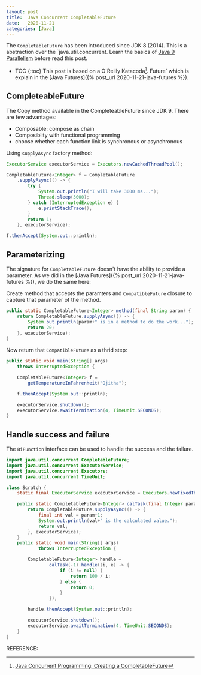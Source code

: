 ```yaml
---
layout: post
title:  Java Concurrent CompletableFuture
date:   2020-11-21
categories: [Java]
---
```


The `CompletableFuture` has been introduced since JDK 8 (2014). This is a abstraction over the `java.util.concurrent. Learn the basics of [Java 9 Parallelism](https://ojitha.blogspot.com/2020/11/java-9-parallelism.html) before read this post.

<!--more-->

* TOC
{:toc}
This post is based on a O'Reilly Katacoda[^1]. Future` which is explain in the [Java Futures]({% post_url 2020-11-21-java-futures %}).

## CompleteableFuture

The Copy method available in the CompleteableFuture since JDK 9. There are few advantages:

- Composable: compose as chain
- Composiblity with functional programming
- choose whether each function link is synchronous or asynchronous

Using `supplyAsync` factory method:

```java
ExecutorService executorService = Executors.newCachedThreadPool();

CompletableFuture<Integer> f = CompletableFuture
    .supplyAsync(() -> {
        try {
            System.out.println("I will take 3000 ms...");
            Thread.sleep(3000);
        } catch (InterruptedException e) {
            e.printStackTrace();
        }
        return 1;
    }, executorService);

f.thenAccept(System.out::println);
```

## Parameterizing

The signature for `CompletableFuture` doesn't have the ability to provide a parameter. As we did in the [Java Futures]({% post_url 2020-11-21-java-futures %}), we do the same here:

Create method that accepts the paramters and `CompatibleFuture` closure to capture that parameter of the method.

```java
public static CompletableFuture<Integer> method(final String param) {
    return CompletableFuture.supplyAsync(() -> {
        System.out.println(param+" is in a method to do the work...");
        return 20;
    }, executorService);
}
```

Now return that `CompatibleFuture` as a thrid step:

```java
public static void main(String[] args)
    throws InterruptedException {

    CompletableFuture<Integer> f =
        getTemperatureInFahrenheit("Ojitha");

    f.thenAccept(System.out::println);

    executorService.shutdown();
    executorService.awaitTermination(4, TimeUnit.SECONDS);
}
```

## Handle success and failure

The `BiFunction` interface can be used to handle the success and the failure. 

```java
import java.util.concurrent.CompletableFuture;
import java.util.concurrent.ExecutorService;
import java.util.concurrent.Executors;
import java.util.concurrent.TimeUnit;

class Scratch {
    static final ExecutorService executorService = Executors.newFixedThreadPool(4);

    public static CompletableFuture<Integer> calTask(final Integer param) {
        return CompletableFuture.supplyAsync(() -> {
            final int val = param+1;
            System.out.println(val+" is the calculated value.");
            return val;
        }, executorService);
    }
    public static void main(String[] args)
            throws InterruptedException {

        CompletableFuture<Integer> handle =
                calTask(-1).handle((i, e) -> {
                    if (i != null) {
                        return 100 / i;
                    } else {
                        return 0;
                    }
                });

        handle.thenAccept(System.out::println);

        executorService.shutdown();
        executorService.awaitTermination(4, TimeUnit.SECONDS);
    }
}
```

REFERENCE:

[^1]: [Java Concurrent Programming: Creating a CompletableFuture](https://learning.oreilly.com/scenarios/java-concurrent-programming/9781492093510)

